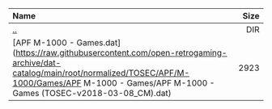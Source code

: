 |Name|Size|
|:---|---:|
|[..](../index.html)|DIR|
|[APF M-1000 - Games.dat](https://raw.githubusercontent.com/open-retrogaming-archive/dat-catalog/main/root/normalized/TOSEC/APF/M-1000/Games/APF M-1000 - Games/APF M-1000 - Games (TOSEC-v2018-03-08_CM).dat)|2923|
